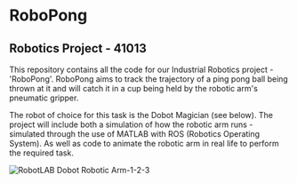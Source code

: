 # RoboPong
## Robotics Project - 41013

This repository contains all the code for our Industrial Robotics project - 'RoboPong'. 
RoboPong aims to track the trajectory of a ping pong ball being thrown at it and will catch it in a cup being held by the robotic arm's pneumatic gripper.

The robot of choice for this task is the Dobot Magician (see below).
The project will include both a simulation of how the robotic arm runs - simulated through the use of MATLAB with ROS (Robotics Operating System).
As well as code to animate the robotic arm in real life to perform the required task.

![RobotLAB Dobot Robotic Arm-1-2-3](https://user-images.githubusercontent.com/88412976/166220511-2887bead-cb19-42bd-afdd-a7220d069c55.png)
